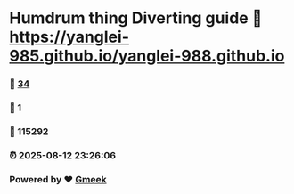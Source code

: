 # Humdrum thing Diverting guide :link: https://yanglei-985.github.io/yanglei-988.github.io 
### :page_facing_up: [34](https://yanglei-985.github.io/yanglei-988.github.io/tag.html) 
### :speech_balloon: 1 
### :hibiscus: 115292 
### :alarm_clock: 2025-08-12 23:26:06 
### Powered by :heart: [Gmeek](https://github.com/Meekdai/Gmeek)
